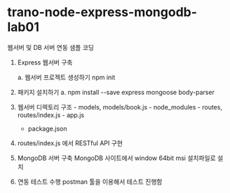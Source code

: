 # trano-node-express-mongodb-lab01

웹서버 및 DB 서버 연동 샘플 코딩

1. Express 웹서버 구축

    a. 웹서버 프로젝트 생성하기
		  npm init

2. 패키지 설치하기
		a. npm install --save express mongoose body-parser

3. 웹서버 디렉토리 구조
		- models, models/book.js
		- node_modules
		- routes, routes/index.js
		- app.js
    - package.json
4. routes/index.js 에서 RESTful API 구현

5. MongoDB 서버 구축
   MongoDB 사이트에서 window 64bit msi 설치파일로 설치 
6. 연동 테스트 수행
   postman 툴을 이용해서 테스트 진행함
